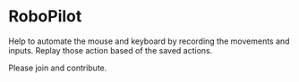 # RoboPilot

Help to automate the mouse and keyboard by recording the movements and inputs.
Replay those action based of the saved actions.

Please join and contribute.
